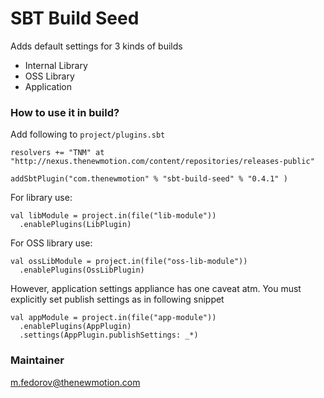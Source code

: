 # SBT Build Seed #

Adds default settings for 3 kinds of builds

- Internal Library 
- OSS Library
- Application

### How to use it in build? ###

Add following to `project/plugins.sbt`
```
resolvers += "TNM" at "http://nexus.thenewmotion.com/content/repositories/releases-public"

addSbtPlugin("com.thenewmotion" % "sbt-build-seed" % "0.4.1" )
```

For library use:
```
val libModule = project.in(file("lib-module"))
  .enablePlugins(LibPlugin)
```

For OSS library use:
```
val ossLibModule = project.in(file("oss-lib-module"))
  .enablePlugins(OssLibPlugin)
```

However, application settings appliance has one caveat atm. 
You must explicitly set publish settings as in following snippet
```
val appModule = project.in(file("app-module"))
  .enablePlugins(AppPlugin)
  .settings(AppPlugin.publishSettings: _*)
```

### Maintainer ###
m.fedorov@thenewmotion.com